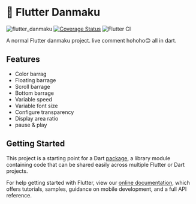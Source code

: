 # 👏 Flutter Danmaku
![flutter_danmaku](https://socialify.git.ci/flutte-danmaku/flutter_danmaku/image?description=1&font=Bitter&language=1&theme=Dark)
[![Coverage Status](https://coveralls.io/repos/github/flutte-danmaku/flutter_danmaku/badge.svg?branch=dev)](https://coveralls.io/github/flutte-danmaku/flutter_danmaku?branch=dev)
![Flutter CI](https://github.com/flutte-danmaku/flutter_danmaku/workflows/Flutter%20CI/badge.svg)

A normal Flutter danmaku project. live comment hohoho😊 all in dart.

## Features
* Color barrag
* Floating barrage
* Scroll barrage
* Bottom barrage
* Variable speed
* Variable font size
* Configure transparency
* Display area ratio
* pause & play


## Getting Started

This project is a starting point for a Dart
[package](https://flutter.dev/developing-packages/),
a library module containing code that can be shared easily across
multiple Flutter or Dart projects.

For help getting started with Flutter, view our 
[online documentation](https://flutter.dev/docs), which offers tutorials, 
samples, guidance on mobile development, and a full API reference.
